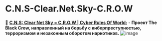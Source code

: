 # C.N.S-Clear.Net.Sky-C.R.O.W
🧥 **[C.N.S: Clear Net Sky = C.R.O.W | Cyber Rules Of World:](https://aristarhucolov.github.io/C.N.S-Clear.Net.Sky-C.R.O.W/)** - **Проект The Black Crow, направленный на борьбу с киберпреступностью, терроризмом и незаконным оборотом наркотиков.**
![image](https://github.com/user-attachments/assets/b8c90ae5-5583-49e6-b7d7-d42e17d30368)
